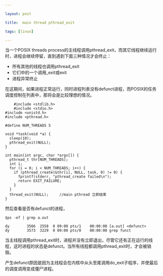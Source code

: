 ```yaml
---

layout: post  

title:  main thread pthread_exit

tags: [linux]

---
```


当一个POSIX threads process的主线程调用pthread\_exit，而其它线程继续运行时，进程会继续停留，直到遇到下面三种情况才会终止：

* 所有其他的线程也调用pthread\_exit
* 它们中的一个调用\_exit或exit
* 进程异常终止

在这期间，如果进程正常运行，同时进程列表没有defunct进程，而POSIX的任务调度控制在列表中，那将会是比较理想的情况。


        #include <stdlib.h>
        #include <stdio.h>
	#include <unistd.h>
	#include <pthread.h>
	
	#define NUM_THREADS 5
	
	void *task(void *a) {
	  sleep(10);
	  pthread_exit(NULL);
	}
	
	int main(int argc, char *argv[]) {
	  pthread_t thr[NUM_THREADS];
	  int i;
	  for (i = 0; i < NUM_THREADS; i++) {
	    if (pthread_create(&thr[i], NULL, task, 0) != 0) {
   	      fprintf(stderr, "pthread_create failed\n");
   	      return EXIT_FAILURE;
	    }
	  }
	  thread_exit(NULL);     //main pthread 立即结束
	}


然后查看是否有defunct的进程，
    

	$ps -ef | grep a.out

	dy        3566  2558  0 09:00 pts/1    00:00:00 [a.out] <defunct>
	dy        3573  3229  0 09:00 pts/0    00:00:00 grep funct

当主线程调用pthread\_exit时，进程并没有立即退出，尽管它还有正在运行的线程，这时进程的状态是defunct。当所有线程都调用pthread\_exit时，才会被销毁。

产生defunct原因是因为主线程会在内核中从头至尾调用do_exit子程序，并使最后的调度调用变成僵尸进程。
